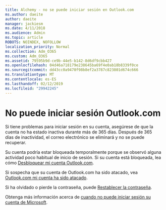 ```yaml
---
title: Alchemy - no se puede iniciar sesión en Outlook.com
ms.author: daeite
author: daeite
manager: jackiesm
ms.date: 4/11/2018
ms.audience: Admin
ms.topic: article
ROBOTS: NOINDEX, NOFOLLOW
localization_priority: Normal
ms.collection: Adm_O365
ms.custom: Adm_O365
ms.assetid: 79595b9d-ce9b-44e5-b142-8d6df9cbb427
ms.openlocfilehash: 04d46a718179e238645ba69f4e0ab18b8339f0ce
ms.sourcegitcommit: dd43cc0a9470f98b8ef2a3787c823801d674c666
ms.translationtype: MT
ms.contentlocale: es-ES
ms.lasthandoff: 02/12/2019
ms.locfileid: "29942245"
---
```

# <a name="cant-sign-in-to-outlookcom"></a>No puede iniciar sesión Outlook.com

Si tiene problemas para iniciar sesión en su cuenta, asegúrese de que la cuenta no ha estado inactiva durante más de 365 días. Después de 365 días de inactividad, el correo electrónico se eliminará y no se puede recuperar.
  
Su cuenta podría estar bloqueada temporalmente porque se observó alguna actividad poco habitual de inicio de sesión. Si su cuenta está bloqueada, lea cómo [Desbloquear mi cuenta Outlook.com](https://support.office.com/article/f4ad2701-d166-4d8b-8a6a-9af2a1f8a4c4.aspx). 
  
Si sospecha que su cuenta de Outlook.com ha sido atacado, vea [Outlook.com mi cuenta ha sido atacado](https://support.office.com/article/35993ac5-ac2f-494e-aacb-5232dda453d8.aspx).
  
Si ha olvidado o pierde la contraseña, puede [Restablecer la contraseña](https://go.microsoft.com/fwlink/p/?LinkID=242804).
  
Obtenga más información acerca de [cuando no puede iniciar sesión su cuenta de Microsoft](https://go.microsoft.com/fwlink/p/?linkid=837479).
  

